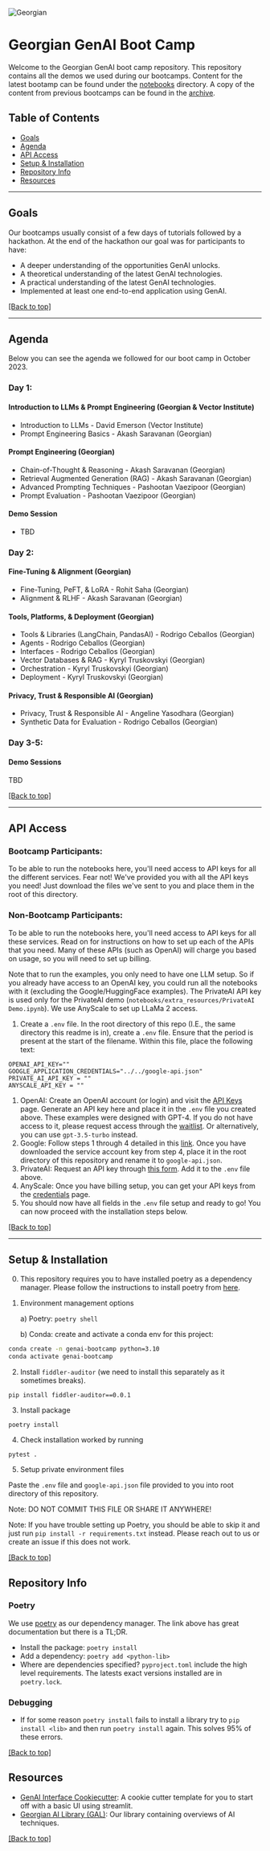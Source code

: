 ![Georgian](assets/georgian-logo.png)

# Georgian GenAI Boot Camp

Welcome to the Georgian GenAI boot camp repository. This repository contains all the demos we used during our bootcamps. Content for the latest bootamp can be found under the [notebooks](https://github.com/georgian-io/genai-bootcamp/tree/main/notebooks) directory. A copy of the content from previous bootcamps can be found in the [archive](https://github.com/georgian-io/genai-bootcamp/tree/main/archive).

## Table of Contents

* [Goals](#goals)
* [Agenda](#agenda)
* [API Access](#api-access)
* [Setup & Installation](#setup--installation)
* [Repository Info](#repository-info)
* [Resources](#resources)

---
## Goals
Our bootcamps usually consist of a few days of tutorials followed by a hackathon. At the end of the hackathon our goal was for participants to have:
- A deeper understanding of the opportunities GenAI unlocks.
- A theoretical understanding of the latest GenAI technologies.
- A practical understanding of the latest GenAI technologies.
- Implemented at least one end-to-end application using GenAI.

[[Back to top]](#)

---
## Agenda

Below you can see the agenda we followed for our boot camp in October 2023. 

### Day 1: 

#### Introduction to LLMs & Prompt Engineering (Georgian & Vector Institute)
* Introduction to LLMs - David Emerson (Vector Institute)
* Prompt Engineering Basics - Akash Saravanan (Georgian)

#### Prompt Engineering (Georgian)
* Chain-of-Thought & Reasoning - Akash Saravanan (Georgian)
* Retrieval Augmented Generation (RAG) - Akash Saravanan (Georgian)
* Advanced Prompting Techniques - Pashootan Vaezipoor (Georgian)
* Prompt Evaluation - Pashootan Vaezipoor (Georgian)

#### Demo Session 
* TBD

### Day 2:
#### Fine-Tuning & Alignment (Georgian)
* Fine-Tuning, PeFT, & LoRA - Rohit Saha (Georgian)
* Alignment & RLHF - Akash Saravanan (Georgian)

#### Tools, Platforms, & Deployment (Georgian)
* Tools & Libraries (LangChain, PandasAI) - Rodrigo Ceballos (Georgian)
* Agents - Rodrigo Ceballos (Georgian)
* Interfaces - Rodrigo Ceballos (Georgian)
* Vector Databases & RAG - Kyryl Truskovskyi (Georgian)
* Orchestration - Kyryl Truskovskyi (Georgian)
* Deployment - Kyryl Truskovskyi (Georgian)

#### Privacy, Trust & Responsible AI (Georgian)
* Privacy, Trust & Responsible AI - Angeline Yasodhara (Georgian)
* Synthetic Data for Evaluation - Rodrigo Ceballos (Georgian)

### Day 3-5:

#### Demo Sessions
TBD

[[Back to top]](#)

---
## API Access

### Bootcamp Participants:

To be able to run the notebooks here, you'll need access to API keys for all the different services. Fear not! We've provided you with all the API keys you need! Just download the files we've sent to you and place them in the root of this directory.

### Non-Bootcamp Participants:

To be able to run the notebooks here, you'll need access to API keys for all these services. Read on for instructions on how to set up each of the APIs that you need. Many of these APIs (such as OpenAI) will charge you based on usage, so you will need to set up billing.

Note that to run the examples, you only need to have one LLM setup. So if you already have access to an OpenAI key, you could run all the notebooks with it (excluding the Google/HuggingFace examples). The PrivateAI API key is used only for the PrivateAI demo (`notebooks/extra_resources/PrivateAI Demo.ipynb`). We use AnyScale to set up LLaMa 2 access. 

1. Create a `.env` file. In the root directory of this repo (I.E., the same directory this readme is in), create a `.env` file. Ensure that the period is present at the start of the filename. Within this file, place the following text:
```
OPENAI_API_KEY=""
GOOGLE_APPLICATION_CREDENTIALS="../../google-api.json"
PRIVATE_AI_API_KEY = ""
ANYSCALE_API_KEY = ""
```

1. OpenAI: Create an OpenAI account (or login) and visit the [API Keys](https://platform.openai.com/account/api-keys) page. Generate an API key here and place it in the `.env` file you created above. These examples were designed with GPT-4. If you do not have access to it, please request access through the [waitlist](https://openai.com/waitlist/gpt-4-api). Or alternatively, you can use `gpt-3.5-turbo` instead.
2. Google: Follow steps 1 through 4 detailed in this [link](https://cloud.google.com/vertex-ai/docs/start/client-libraries). Once you have downloaded the service account key from step 4, place it in the root directory of this repository and rename it to `google-api.json`. 
3. PrivateAI: Request an API key through [this form](https://www.private-ai.com/api-key/). Add it to the `.env` file above.
4. AnyScale: Once you have billing setup, you can get your API keys from the [credentials](https://app.endpoints.anyscale.com/credentials) page.
5. You should now have all fields in the `.env` file setup and ready to go! You can now proceed with the installation steps below.

[[Back to top]](#)

---
## Setup & Installation

0. This repository requires you to have installed poetry as a dependency manager. Please follow the instructions to install poetry from [here](https://python-poetry.org/docs/#installation). 

1. Environment management options
   
    a)  Poetry: ```poetry shell```
    
    b) Conda: create and activate a conda env for this project:
```bash
conda create -n genai-bootcamp python=3.10
conda activate genai-bootcamp
```

2. Install `fiddler-auditor` (we need to install this separately as it sometimes breaks).
```
pip install fiddler-auditor==0.0.1
```

3. Install package
```
poetry install
```

4. Check installation worked by running 
```
pytest .
```

5. Setup private environment files

Paste the `.env` file and `google-api.json` file provided to you into root directory of this repository.

Note: DO NOT COMMIT THIS FILE OR SHARE IT ANYWHERE!

Note: If you have trouble setting up Poetry, you should be able to skip it and just run `pip install -r requirements.txt` instead. Please reach out to us or create an issue if this does not work.

[[Back to top]](#)

## Repository Info
### Poetry
We use [poetry](https://python-poetry.org/) as our dependency manager.
The link above has great documentation but there is a TL;DR.

- Install the package: `poetry install`
- Add a dependency: `poetry add <python-lib>`
- Where are dependencies specified? `pyproject.toml` include the high level requirements. The latests exact versions installed are in `poetry.lock`.

### Debugging
- If for some reason `poetry install` fails to install a library try to `pip install <lib>` and then run `poetry install` again. This solves 95% of these errors.

[[Back to top]](#)

## Resources

* [GenAI Interface Cookiecutter](https://github.com/rodrigo-georgian/genai-interface-cookiecutter): A cookie cutter template for you to start off with a basic UI using streamlit.
* [Georgian AI Library (GAL)](https://github.com/georgian-io/GAL): Our library containing overviews of AI techniques.

[[Back to top]](#)